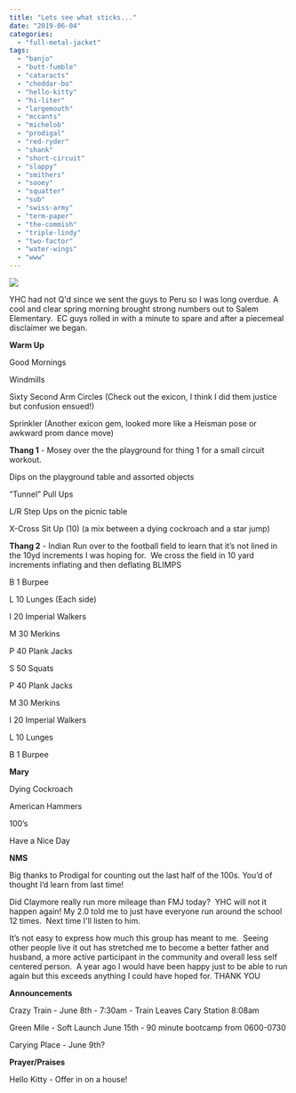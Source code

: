 ```yaml
---
title: "Lets see what sticks..."
date: "2019-06-04"
categories: 
  - "full-metal-jacket"
tags: 
  - "banjo"
  - "butt-fumble"
  - "cataracts"
  - "cheddar-bo"
  - "hello-kitty"
  - "hi-liter"
  - "largemouth"
  - "mccants"
  - "michelob"
  - "prodigal"
  - "red-ryder"
  - "shank"
  - "short-circuit"
  - "slappy"
  - "smithers"
  - "sooey"
  - "squatter"
  - "sub"
  - "swiss-army"
  - "term-paper"
  - "the-commish"
  - "triple-lindy"
  - "two-factor"
  - "water-wings"
  - "www"
---
```


![](https://i0.wp.com/f3carpex.com/wp-content/uploads/2019/06/paper.png?fit=800%2C670&ssl=1)

YHC had not Q'd since we sent the guys to Peru so I was long overdue. A cool and clear spring morning brought strong numbers out to Salem Elementary.  EC guys rolled in with a minute to spare and after a piecemeal disclaimer we began.  

**Warm Up**

Good Mornings

Windmills

Sixty Second Arm Circles (Check out the exicon, I think I did them justice but confusion ensued!)

Sprinkler (Another exicon gem, looked more like a Heisman pose or awkward prom dance move)  

**Thang 1** \- Mosey over the the playground for thing 1 for a small circuit workout.

Dips on the playground table and assorted objects

“Tunnel” Pull Ups

L/R Step Ups on the picnic table

X-Cross Sit Up (10) (a mix between a dying cockroach and a star jump)  

**Thang 2** - Indian Run over to the football field to learn that it’s not lined in the 10yd increments I was hoping for.  We cross the field in 10 yard increments inflating and then deflating BLIMPS  

B 1 Burpee

L 10 Lunges (Each side)

I 20 Imperial Walkers

M 30 Merkins

P 40 Plank Jacks

S 50 Squats

P 40 Plank Jacks

M 30 Merkins

I 20 Imperial Walkers

L 10 Lunges

B 1 Burpee  

**Mary**

Dying Cockroach

American Hammers

100’s

Have a Nice Day  

**NMS**

Big thanks to Prodigal for counting out the last half of the 100s. You’d of thought I’d learn from last time!

Did Claymore really run more mileage than FMJ today?  YHC will not it happen again! My 2.0 told me to just have everyone run around the school 12 times.  Next time I'll listen to him.

It’s not easy to express how much this group has meant to me.  Seeing other people live it out has stretched me to become a better father and husband, a more active participant in the community and overall less self centered person.  A year ago I would have been happy just to be able to run again but this exceeds anything I could have hoped for. THANK YOU  

**Announcements**

Crazy Train - June 8th - 7:30am - Train Leaves Cary Station 8:08am

Green Mile - Soft Launch June 15th - 90 minute bootcamp from 0600-0730

Carying Place - June 9th?  

**Prayer/Praises**

Hello Kitty - Offer in on a house!
